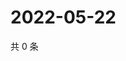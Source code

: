 # 2022-05-22

共 0 条

<!-- BEGIN WEIBO -->
<!-- 最后更新时间 Sun May 22 2022 00:22:13 GMT+0800 (China Standard Time) -->

<!-- END WEIBO -->

